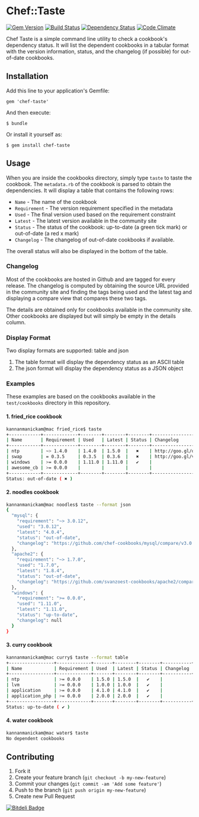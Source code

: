 # Chef::Taste

[![Gem Version](http://img.shields.io/gem/v/chef-taste.svg)][gem]
[![Build Status](http://img.shields.io/travis/arangamani/chef-taste.svg)][travis]
[![Dependency Status](http://img.shields.io/gemnasium/arangamani/chef-taste.svg)][gemnasium]
[![Code Climate](http://img.shields.io/codeclimate/github/arangamani/chef-taste.svg)][codeclimate]

[gem]: https://rubygems.org/gems/chef-taste
[travis]: http://travis-ci.org/arangamani/chef-taste
[gemnasium]: https://gemnasium.com/arangamani/chef-taste
[codeclimate]: https://codeclimate.com/github/arangamani/chef-taste

Chef Taste is a simple command line utility to check a cookbook's dependency status.
It will list the dependent cookbooks in a tabular format with the version information,
status, and the changelog (if possible) for out-of-date cookbooks.

## Installation

Add this line to your application's Gemfile:

    gem 'chef-taste'

And then execute:

    $ bundle

Or install it yourself as:

    $ gem install chef-taste

## Usage

When you are inside the cookbooks directory, simply type `taste` to taste the cookbook.
The `metadata.rb` of the cookbook is parsed to obtain the dependencies. It will display
a table that contains the following rows:

* `Name` - The name of the cookbook
* `Requirement` - The version requirement specified in the metadata
* `Used` - The final version used based on the requirement constraint
* `Latest` - The latest version available in the community site
* `Status` - The status of the cookbook: up-to-date (a green tick mark) or out-of-date (a red x mark)
* `Changelog` - The changelog of out-of-date cookbooks if available.

The overall status will also be displayed in the bottom of the table.

### Changelog
Most of the cookbooks are hosted in Github and are tagged for every release.
The changelog is computed by obtaining the source URL provided in the community site and
finding the tags being used and the latest tag and displaying a compare view that
compares these two tags.

The details are obtained only for cookbooks available in the community site. Other cookbooks are
displayed but will simply be empty in the details column.

### Display Format

Two display formats are supported: table and json

1. The table format will display the dependency status as an ASCII table
2. The json format will display the dependency status as a JSON object

### Examples

These examples are based on the cookbooks available in the `test/cookbooks` directory
in this repository.

#### 1. fried_rice cookbook

```bash
kannanmanickam@mac fried_rice$ taste
+------------+-------------+--------+--------+--------+----------------------+
| Name       | Requirement | Used   | Latest | Status | Changelog            |
+------------+-------------+--------+--------+--------+----------------------+
| ntp        | ~> 1.4.0    | 1.4.0  | 1.5.0  |   ✖    | http://goo.gl/qsfgwA |
| swap       | = 0.3.5     | 0.3.5  | 0.3.6  |   ✖    | http://goo.gl/vZtUQJ |
| windows    | >= 0.0.0    | 1.11.0 | 1.11.0 |   ✔    |                      |
| awesome_cb | >= 0.0.0    |        |        |        |                      |
+------------+-------------+--------+--------+--------+----------------------+
Status: out-of-date ( ✖ )
```

#### 2. noodles cookbook

```bash
kannanmanickam@mac noodles$ taste --format json
{
  "mysql": {
    "requirement": "~> 3.0.12",
    "used": "3.0.12",
    "latest": "4.0.4",
    "status": "out-of-date",
    "changelog": "https://github.com/chef-cookbooks/mysql/compare/v3.0.12...v4.0.4"
  },
  "apache2": {
    "requirement": "~> 1.7.0",
    "used": "1.7.0",
    "latest": "1.8.4",
    "status": "out-of-date",
    "changelog": "https://github.com/svanzoest-cookbooks/apache2/compare/1.7.0...v1.8.4"
  },
  "windows": {
    "requirement": ">= 0.0.0",
    "used": "1.11.0",
    "latest": "1.11.0",
    "status": "up-to-date",
    "changelog": null
  }
}
```

#### 3. curry cookbook

```bash
kannanmanickam@mac curry$ taste --format table
+-----------------+-------------+-------+--------+--------+-----------+
| Name            | Requirement | Used  | Latest | Status | Changelog |
+-----------------+-------------+-------+--------+--------+-----------+
| ntp             | >= 0.0.0    | 1.5.0 | 1.5.0  |   ✔    |           |
| lvm             | >= 0.0.0    | 1.0.0 | 1.0.0  |   ✔    |           |
| application     | >= 0.0.0    | 4.1.0 | 4.1.0  |   ✔    |           |
| application_php | >= 0.0.0    | 2.0.0 | 2.0.0  |   ✔    |           |
+-----------------+-------------+-------+--------+--------+-----------+
Status: up-to-date ( ✔ )
```

#### 4. water cookbook

```bash
kannanmanickam@mac water$ taste
No dependent cookbooks
```


## Contributing

1. Fork it
2. Create your feature branch (`git checkout -b my-new-feature`)
3. Commit your changes (`git commit -am 'Add some feature'`)
4. Push to the branch (`git push origin my-new-feature`)
5. Create new Pull Request


[![Bitdeli Badge](https://d2weczhvl823v0.cloudfront.net/arangamani/chef-taste/trend.png)](https://bitdeli.com/free "Bitdeli Badge")

